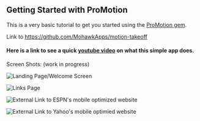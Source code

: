 ## Getting Started with ProMotion

This is a very basic tutorial to get you started using the [ProMotion gem](https://github.com/clearsightstudio/ProMotion). 


Link to 
https://github.com/MohawkApps/motion-takeoff


#### Here is a link to see a quick [youtube video](https://www.youtube.com/watch?v=-nJZATTSlGc&feature=youtu.be) on what this simple app does.


Screen Shots: (work in progress) 

![Landing Page/Welcome Screen]()

![Links Page]()

![External Link to ESPN's mobile optimized website](http://i.imgur.com/RBL9N2g.jpg)

![External Link to Yahoo's mobile optimied website](http://i.imgur.com/3nSLAYZ.jpg)


